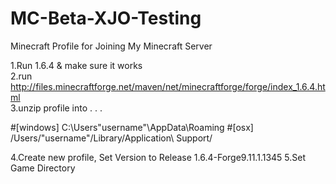 # MC-Beta-XJO-Testing
Minecraft Profile for Joining My Minecraft Server

1.Run 1.6.4 & make sure it works            
2.run http://files.minecraftforge.net/maven/net/minecraftforge/forge/index_1.6.4.html               
3.unzip profile into . . .

#[windows]
C:\Users\"username"\AppData\Roaming
#[osx] 
/Users/"username"/Library/Application\ Support/

4.Create new profile, Set Version to Release 1.6.4-Forge9.11.1.1345
5.Set Game Directory
